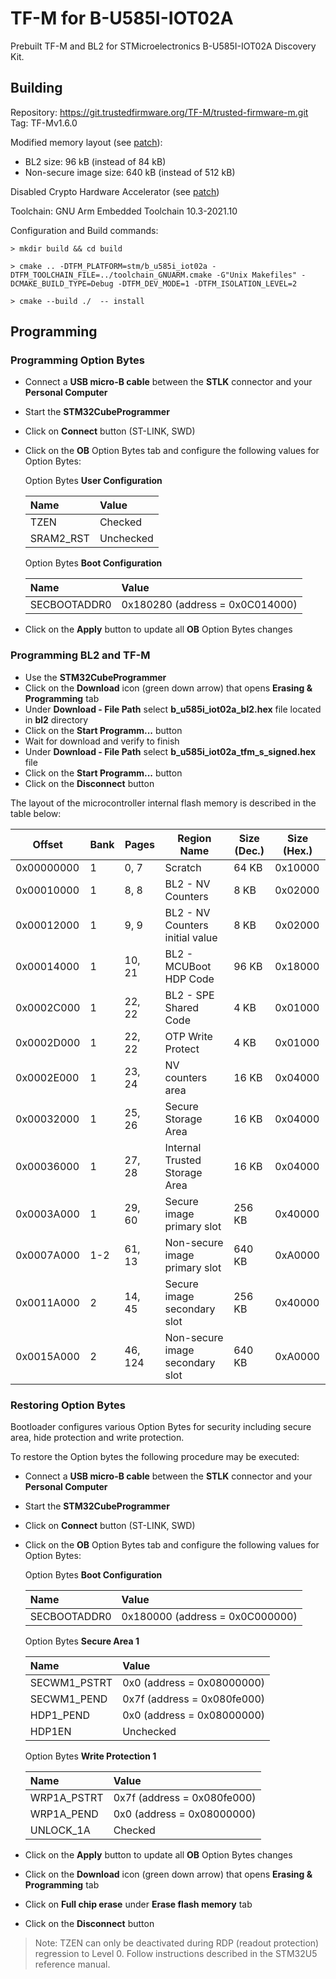 # TF-M for B-U585I-IOT02A

Prebuilt TF-M and BL2 for STMicroelectronics B-U585I-IOT02A Discovery Kit.

## Building

Repository: https://git.trustedfirmware.org/TF-M/trusted-firmware-m.git  
Tag: TF-Mv1.6.0

Modified memory layout (see [patch](flash_layout.patch)):
 - BL2 size: 96 kB (instead of 84 kB)
 - Non-secure image size: 640 kB (instead of 512 kB)

Disabled Crypto Hardware Accelerator (see [patch](crypto_hw_accelerator.patch))

Toolchain: GNU Arm Embedded Toolchain 10.3-2021.10

Configuration and Build commands:

`> mkdir build && cd build`

`> cmake .. -DTFM_PLATFORM=stm/b_u585i_iot02a -DTFM_TOOLCHAIN_FILE=../toolchain_GNUARM.cmake -G"Unix Makefiles" -DCMAKE_BUILD_TYPE=Debug -DTFM_DEV_MODE=1 -DTFM_ISOLATION_LEVEL=2`

`> cmake --build ./  -- install`

## Programming

### Programming Option Bytes

  - Connect a **USB micro-B cable** between the **STLK** connector and your **Personal Computer**
  - Start the **STM32CubeProgrammer**
  - Click on **Connect** button (ST-LINK, SWD)
  - Click on the **OB** Option Bytes tab and configure the following values for Option Bytes:

    Option Bytes **User Configuration**

    Name         | Value     
    :------------|:----------
    TZEN         | Checked
    SRAM2_RST    | Unchecked

    Option Bytes **Boot Configuration**

    Name         | Value     
    :------------|:----------
    SECBOOTADDR0 | 0x180280 (address = 0x0C014000)

  - Click on the **Apply** button to update all **OB** Option Bytes changes

### Programming BL2 and TF-M

  - Use the **STM32CubeProgrammer**
  - Click on the **Download** icon (green down arrow) that opens **Erasing & Programming** tab
  - Under **Download - File Path** select **b_u585i_iot02a_bl2.hex** file located in **bl2** directory
  - Click on the **Start Programm...** button
  - Wait for download and verify to finish
  - Under **Download - File Path** select **b_u585i_iot02a_tfm_s_signed.hex** file
  - Click on the **Start Programm...** button
  - Click on the **Disconnect** button

The layout of the microcontroller internal flash memory is described in the table below: 

| Offset     | Bank |  Pages  | Region Name                     | Size (Dec.) | Size (Hex.) |
|------------|------|---------|---------------------------------|-------------|-------------|
| 0x00000000 | 1    | 0, 7    | Scratch                         |    64 KB    |   0x10000   |
| 0x00010000 | 1    | 8, 8    | BL2 - NV Counters               |     8 KB    |   0x02000   |
| 0x00012000 | 1    | 9, 9    | BL2 - NV Counters initial value |     8 KB    |   0x02000   |
| 0x00014000 | 1    | 10, 21  | BL2 - MCUBoot HDP Code          |    96 KB    |   0x18000   |
| 0x0002C000 | 1    | 22, 22  | BL2 - SPE Shared Code           |     4 KB    |   0x01000   |
| 0x0002D000 | 1    | 22, 22  | OTP Write Protect               |     4 KB    |   0x01000   |
| 0x0002E000 | 1    | 23, 24  | NV counters area                |    16 KB    |   0x04000   |
| 0x00032000 | 1    | 25, 26  | Secure Storage Area             |    16 KB    |   0x04000   |
| 0x00036000 | 1    | 27, 28  | Internal Trusted Storage Area   |    16 KB    |   0x04000   |
| 0x0003A000 | 1    | 29, 60  | Secure image     primary slot   |   256 KB    |   0x40000   |
| 0x0007A000 | 1-2  | 61, 13  | Non-secure image primary slot   |   640 KB    |   0xA0000   |
| 0x0011A000 | 2    | 14, 45  | Secure image     secondary slot |   256 KB    |   0x40000   |
| 0x0015A000 | 2    | 46, 124 | Non-secure image secondary slot |   640 KB    |   0xA0000   |

### Restoring Option Bytes

Bootloader configures various Option Bytes for security including secure area, hide protection and write protection.

To restore the Option bytes the following procedure may be executed:  
  - Connect a **USB micro-B cable** between the **STLK** connector and your **Personal Computer**
  - Start the **STM32CubeProgrammer**
  - Click on **Connect** button (ST-LINK, SWD)
  - Click on the **OB** Option Bytes tab and configure the following values for Option Bytes:

    Option Bytes **Boot Configuration**

    Name         | Value     
    :------------|:----------
    SECBOOTADDR0 | 0x180000 (address = 0x0C000000)

    Option Bytes **Secure Area 1**

    Name         | Value     
    :------------|:----------
    SECWM1_PSTRT | 0x0  (address = 0x08000000)
    SECWM1_PEND  | 0x7f (address = 0x080fe000)
    HDP1_PEND    | 0x0  (address = 0x08000000)
    HDP1EN       | Unchecked 

    Option Bytes **Write Protection 1**

    Name         | Value     
    :------------|:----------
    WRP1A_PSTRT  | 0x7f (address = 0x080fe000)
    WRP1A_PEND   | 0x0  (address = 0x08000000)
    UNLOCK_1A    | Checked

  - Click on the **Apply** button to update all **OB** Option Bytes changes  
  - Click on the **Download** icon (green down arrow) that opens **Erasing & Programming** tab
  - Click on **Full chip erase** under **Erase flash memory** tab
  - Click on the **Disconnect** button

> Note: TZEN can only be deactivated during RDP (readout protection) regression to Level 0. 
        Follow instructions described in the STM32U5 reference manual.